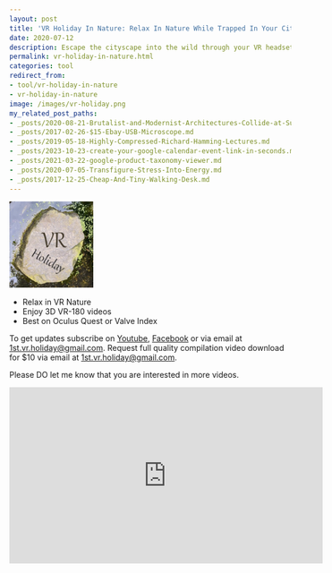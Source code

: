 ```yaml
---
layout: post
title: 'VR Holiday In Nature: Relax In Nature While Trapped In Your City'
date: 2020-07-12
description: Escape the cityscape into the wild through your VR headset. Subscribe and download VR180 3D holiday.
permalink: vr-holiday-in-nature.html
categories: tool
redirect_from:
- tool/vr-holiday-in-nature
- vr-holiday-in-nature
image: /images/vr-holiday.png
my_related_post_paths:
- _posts/2020-08-21-Brutalist-and-Modernist-Architectures-Collide-at-Sunshine-Plaza-in-Prague.md
- _posts/2017-02-26-$15-Ebay-USB-Microscope.md
- _posts/2019-05-18-Highly-Compressed-Richard-Hamming-Lectures.md
- _posts/2023-10-23-create-your-google-calendar-event-link-in-seconds.md
- _posts/2021-03-22-google-product-taxonomy-viewer.md
- _posts/2020-07-05-Transfigure-Stress-Into-Energy.md
- _posts/2017-12-25-Cheap-And-Tiny-Walking-Desk.md
---
```


<img alt="VR Holiday In Nature" style="width: 150px" src="/images/vr-holiday.png">


- Relax in VR Nature
- Enjoy 3D VR-180 videos
- Best on Oculus Quest or Valve Index

To get updates subscribe on [Youtube](https://www.youtube.com/channel/UCjf_1x7cTEX1vIB6_Ymav2A), [Facebook](https://www.facebook.com/1st.vr.holiday/) or via email at <a href="mailto:1st.vr.holiday@gmail.com">1st.vr.holiday@gmail.com</a>.
Request full quality compilation video download for $10 via email at <a href="mailto:1st.vr.holiday@gmail.com">1st.vr.holiday@gmail.com</a>.

Please DO let me know that you are interested in more videos.

<iframe width="560" height="315" src="https://www.youtube.com/embed/videoseries?list=PLmCqVhOYDc5yXFMzhj0wtxmoeyGO7yzwl" frameborder="0" allow="accelerometer; autoplay; encrypted-media; gyroscope; picture-in-picture" allowfullscreen></iframe>


